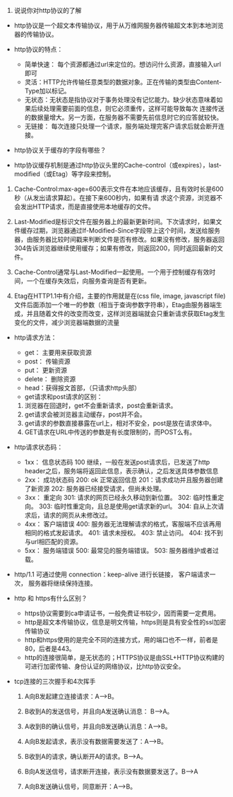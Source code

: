 1. 说说你对http协议的了解
- http协议是一个超文本传输协议，用于从万维网服务器传输超文本到本地浏览器的传输协议。

- http协议的特点：
  * 简单快速： 每个资源都通过url来定位的。想访问什么资源，直接输入url即可
  * 灵活：HTTP允许传输任意类型的数据对象。正在传输的类型由Content-Type加以标记。
  * 无状态：无状态是指协议对于事务处理没有记忆能力。缺少状态意味着如果后续处理需要前面的信息，则它必须重传，这样可能导致每次          连接传送的数据量增大。另一方面，在服务器不需要先前信息时它的应答就较快。
  * 无链接： 每次连接只处理一个请求，服务端处理完客户请求后就会断开连接。


- http协议关于缓存的字段有哪些？
 - http协议缓存机制是通过http协议头里的Cache-control（或expires），last-modified（或Etag）等字段来控制。
 
  1. Cache-Control:max-age=600表示文件在本地应该缓存，且有效时长是600秒（从发出请求算起）。在接下来600秒内，如果有请  求这个资源，浏览器不会发出HTTP请求，而是直接使用本地缓存的文件。
 
  2. Last-Modified是标识文件在服务器上的最新更新时间。下次请求时，如果文件缓存过期，浏览器通过If-Modified-Since字段带上这个时间，发送给服务器，由服务器比较时间戳来判断文件是否有修改。如果没有修改，服务器返回304告诉浏览器继续使用缓存；如果有修改，则返回200，同时返回最新的文件。

  3. Cache-Control通常与Last-Modified一起使用。一个用于控制缓存有效时间，一个在缓存失效后，向服务查询是否有更新。

  4. Etag在HTTP1.1中有介绍，主要的作用就是在(css file, image, javascript file)文件后面添加一个唯一的参数（相当于查询参数字符串），Etag由服务器端生成，并且随着文件的改变而改变，这样浏览器端就会只重新请求获取Etag发生变化的文件，减少浏览器端数据的流量

- http请求方法：
  
  * get： 主要用来获取资源
  * post： 传输资源
  * put： 更新资源
  * delete： 删除资源
  * head：获得报文首部，（只请求http头部）

   - get请求和post请求的区别：
    1. 浏览器在回退时，get不会重新请求，post会重新请求。
    2. get请求会被浏览器主动缓存，post并不会。
    3. get请求的参数直接暴露在url上，相对不安全，post是放在请求体中。
    4. GET请求在URL中传送的参数是有长度限制的，而POST么有。

- http请求状态码：
  * 1xx： 信息状态码
      100 继续，一般在发送post请求后，已发送了http header之后，服务端将返回此信息，表示确认，之后发送具体参数信息
  * 2xx： 成功状态码
      200: ok 正常返回信息
      201：请求成功并且服务器创建了新资源
      202: 服务器已经接受请求，但尚未处理。
  * 3xx： 重定向
      301: 请求的网页已经永久移动到新位置。
      302: 临时性重定向。
      303: 临时性重定向，且总是使用get请求新的url。
      304: 自从上次请求后，请求的网页从未修改过。
  * 4xx： 客户端错误
      400: 服务器无法理解请求的格式，客服端不应该再用相同的格式发起请求。
      401: 请求未授权。
      403: 禁止访问。
      404: 找不到与url相匹配的资源。
  * 5xx： 服务端错误
      500: 最常见的服务端错误。
      503: 服务器维护或者过载。

- http/1.1 可通过使用 connection：keep-alive   进行长链接， 客户端请求一次， 服务器将继续保持连接。

- http 和 https有什么区别？
  * https协议需要到ca申请证书，一般免费证书较少，因而需要一定费用。
  * http是超文本传输协议，信息是明文传输，https则是具有安全性的ssl加密传输协议
  * http和https使用的是完全不同的连接方式，用的端口也不一样，前者是80，后者是443。
  * http的连接很简单，是无状态的；HTTPS协议是由SSL+HTTP协议构建的可进行加密传输、身份认证的网络协议，比http协议安全。

- tcp连接的三次握手和4次挥手

  1. A向B发起建立连接请求：A——>B。
  2. B收到A的发送信号，并且向A发送确认消息： B——>A。
  3. A收到B的确认信号，并且向B发送确认消息：A——>B。

  1. A向B发起请求，表示没有数据需要发送了：A——>B。
  2. B收到A的请求，确认断开A的请求。B——>A。
  3. B向A发送信号，请求断开连接，表示没有数据要发送了。B——>A
  4. A向B发送确认信号，同意断开：A——>B。